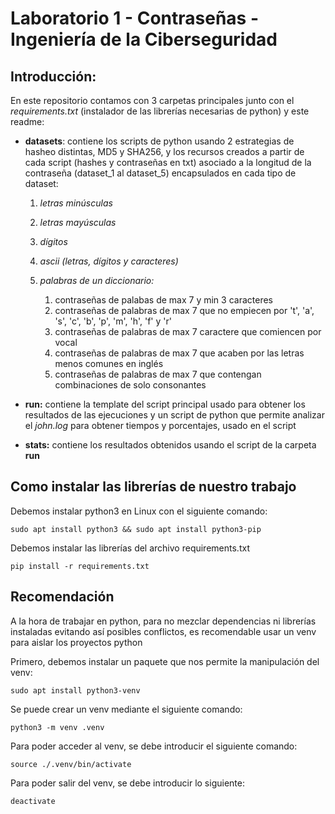 # Laboratorio 1 - Contraseñas - Ingeniería de la Ciberseguridad

## Introducción:

En este repositorio contamos con 3 carpetas principales junto con el *requirements.txt* (instalador de las librerías necesarias de python) y este readme:

- **datasets**: contiene los scripts de python usando 2 estrategias de hasheo distintas, MD5 y SHA256, y los recursos creados a partir de cada script (hashes y contraseñas en txt) asociado a la longitud de la contraseña (dataset_1 al dataset_5) encapsulados en cada tipo de dataset:

  1. *letras minúsculas*
  2. *letras mayúsculas*
  3. *dígitos*
  4. *ascii (letras, dígitos y caracteres)*
  5. *palabras de un diccionario:*

     1. contraseñas de palabas de max 7 y min 3 caracteres
     2. contraseñas de palabras de max 7 que no empiecen por 't', 'a', 's', 'c', 'b', 'p', 'm', 'h', 'f' y 'r'
     3. contraseñas de palabras de max 7 caractere que comiencen por vocal
     4. contraseñas de palabras de max 7 que acaben por las letras menos comunes en inglés
     5. contraseñas de palabras de max 7 que contengan combinaciones de solo consonantes
- **run:** contiene la template del script principal usado para obtener los resultados de las ejecuciones y un script de python que permite analizar el *john.log* para obtener tiempos y porcentajes, usado en el script
- **stats:** contiene los resultados obtenidos usando el script de la carpeta **run**

## Como instalar las librerías de nuestro trabajo

Debemos instalar python3 en Linux con el siguiente comando:

`sudo apt install python3 && sudo apt install python3-pip`

Debemos instalar las librerías del archivo requirements.txt

`pip install -r requirements.txt`

## Recomendación

A la hora de trabajar en python, para no mezclar dependencias ni librerías instaladas evitando así posibles conflictos, es recomendable usar un venv para aislar los proyectos python

Primero, debemos instalar un paquete que nos permite la manipulación del venv:

`sudo apt install python3-venv`

Se puede crear un venv mediante el siguiente comando:

`python3 -m venv .venv`

Para poder acceder al venv, se debe introducir el siguiente comando:

`source ./.venv/bin/activate`

Para poder salir del venv, se debe introducir lo siguiente:

`deactivate`
